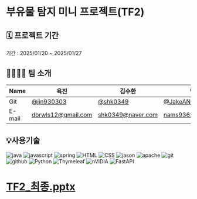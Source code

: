 # 부유물 탐지 미니 프로젝트(TF2)

## 🗓️ 프로젝트 기간
기간 : 2025/01/20 ~ 2025/01/27

## 👨‍👩‍👧‍👦 팀 소개

|Name|육진|김수한|남어진|맹관묵|장윤진|
|---| ---  |---  | ---      | ---   | ---   |
|Git|[@jin930303](https://github.com/jin930303)|[@shk0349](https://github.com/shk0349)|[@JakeANam](https://github.com/JakeANam)|[@GwanMuk](https://github.com/GwanMuk)|[@jyj0607040607](https://github.com/jyj0607040607)|
|E-mail|<dbrwls12@gmail.com>|<shk0349@naver.com>|<nams93627@naver.com>|<mkm1022@naver.com>|<jyj060704@naver.com>|

## 💡사용기술

![java](https://img.shields.io/badge/Java-ED8B00?style=for-the-badge&logo=openjdk&logoColor=white)
![javascript](https://img.shields.io/badge/JavaScript-F7DF1E?style=for-the-badge&logo=JavaScript&logoColor=white)
![spring](https://img.shields.io/badge/Spring-6DB33F?style=for-the-badge&logo=spring&logoColor=white) 
![HTML](https://img.shields.io/badge/HTML5-E34F26?style=for-the-badge&logo=html5&logoColor=white)
![CSS](https://img.shields.io/badge/CSS-239120?&style=for-the-badge&logo=css3&logoColor=white)
![jason](https://img.shields.io/badge/JSON-000000?style=for-the-badge&logo=json&logoColor=white")
![apache](https://img.shields.io/badge/Apache%20Tomcat-F8DC75?style=for-the-badge&logo=apachetomcat&logoColor=black)
![git](https://img.shields.io/badge/Git-F05032?style=for-the-badge&logo=git&logoColor=white)
![github](https://img.shields.io/badge/GitHub-100000?style=for-the-badge&logo=github&logoColor=white)
![Python](https://img.shields.io/badge/python-3670A0?style=for-the-badge&logo=python&logoColor=ffdd54)
![Thymeleaf](https://img.shields.io/badge/Thymeleaf-%23005C0F.svg?style=for-the-badge&logo=Thymeleaf&logoColor=white)
![nVIDIA](https://img.shields.io/badge/cuda-000000.svg?style=for-the-badge&logo=nVIDIA&logoColor=green)
![FastAPI](https://img.shields.io/badge/FastAPI-005571?style=for-the-badge&logo=fastapi)
<br>
# [TF2_최종.pptx](https://github.com/user-attachments/files/18552842/TF2_.pptx)
